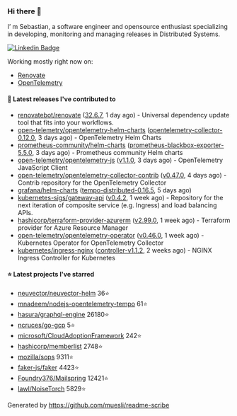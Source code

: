 ### Hi there 👋

I’ m Sebastian, a software engineer and opensource enthusiast specializing in developing, monitoring and managing releases in Distributed Systems.

[![Linkedin Badge](https://img.shields.io/badge/-LinkedIn-blue?style=flat&logo=Linkedin&logoColor=white&link=https://www.linkedin.com/in/sebastian-poxhofer/)](https://www.linkedin.com/in/sebastian-poxhofer/)

Working mostly right now on:
- [Renovate](https://github.com/renovatebot/renovate)
- [OpenTelemetry](https://github.com/open-telemetry)



#### 🚀 Latest releases I've contributed to

- [renovatebot/renovate](https://github.com/renovatebot/renovate) ([32.6.7](https://github.com/renovatebot/renovate/releases/tag/32.6.7), 1 day ago) - Universal dependency update tool that fits into your workflows.
- [open-telemetry/opentelemetry-helm-charts](https://github.com/open-telemetry/opentelemetry-helm-charts) ([opentelemetry-collector-0.12.0](https://github.com/open-telemetry/opentelemetry-helm-charts/releases/tag/opentelemetry-collector-0.12.0), 3 days ago) - OpenTelemetry Helm Charts
- [prometheus-community/helm-charts](https://github.com/prometheus-community/helm-charts) ([prometheus-blackbox-exporter-5.5.0](https://github.com/prometheus-community/helm-charts/releases/tag/prometheus-blackbox-exporter-5.5.0), 3 days ago) - Prometheus community Helm charts
- [open-telemetry/opentelemetry-js](https://github.com/open-telemetry/opentelemetry-js) ([v1.1.0](https://github.com/open-telemetry/opentelemetry-js/releases/tag/v1.1.0), 3 days ago) - OpenTelemetry JavaScript Client
- [open-telemetry/opentelemetry-collector-contrib](https://github.com/open-telemetry/opentelemetry-collector-contrib) ([v0.47.0](https://github.com/open-telemetry/opentelemetry-collector-contrib/releases/tag/v0.47.0), 4 days ago) - Contrib repository for the OpenTelemetry Collector
- [grafana/helm-charts](https://github.com/grafana/helm-charts) ([tempo-distributed-0.16.5](https://github.com/grafana/helm-charts/releases/tag/tempo-distributed-0.16.5), 5 days ago)
- [kubernetes-sigs/gateway-api](https://github.com/kubernetes-sigs/gateway-api) ([v0.4.2](https://github.com/kubernetes-sigs/gateway-api/releases/tag/v0.4.2), 1 week ago) - Repository for the next iteration of composite service (e.g. Ingress) and load balancing APIs.
- [hashicorp/terraform-provider-azurerm](https://github.com/hashicorp/terraform-provider-azurerm) ([v2.99.0](https://github.com/hashicorp/terraform-provider-azurerm/releases/tag/v2.99.0), 1 week ago) - Terraform provider for Azure Resource Manager
- [open-telemetry/opentelemetry-operator](https://github.com/open-telemetry/opentelemetry-operator) ([v0.46.0](https://github.com/open-telemetry/opentelemetry-operator/releases/tag/v0.46.0), 1 week ago) - Kubernetes Operator for OpenTelemetry Collector
- [kubernetes/ingress-nginx](https://github.com/kubernetes/ingress-nginx) ([controller-v1.1.2](https://github.com/kubernetes/ingress-nginx/releases/tag/controller-v1.1.2), 2 weeks ago) - NGINX Ingress Controller for Kubernetes

#### ⭐ Latest projects I've starred

- [neuvector/neuvector-helm](https://github.com/neuvector/neuvector-helm}) 36⭐
- [mnadeem/nodejs-opentelemetry-tempo](https://github.com/mnadeem/nodejs-opentelemetry-tempo}) 61⭐
- [hasura/graphql-engine](https://github.com/hasura/graphql-engine}) 26180⭐
- [ncruces/go-gcp](https://github.com/ncruces/go-gcp}) 5⭐
- [microsoft/CloudAdoptionFramework](https://github.com/microsoft/CloudAdoptionFramework}) 242⭐
- [hashicorp/memberlist](https://github.com/hashicorp/memberlist}) 2748⭐
- [mozilla/sops](https://github.com/mozilla/sops}) 9311⭐
- [faker-js/faker](https://github.com/faker-js/faker}) 4423⭐
- [Foundry376/Mailspring](https://github.com/Foundry376/Mailspring}) 12421⭐
- [lawl/NoiseTorch](https://github.com/lawl/NoiseTorch}) 5829⭐



Generated by https://github.com/muesli/readme-scribe
